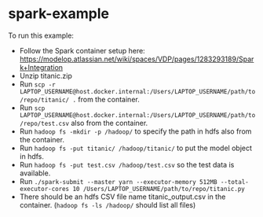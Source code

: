 # spark-example

To run this example:
* Follow the Spark container setup here: https://modelop.atlassian.net/wiki/spaces/VDP/pages/1283293189/Spark+Integration
* Unzip titanic.zip
* Run `scp -r LAPTOP_USERNAME@host.docker.internal:/Users/LAPTOP_USERNAME/path/to/repo/titanic/ .` from the container.
* Run `scp LAPTOP_USERNAME@host.docker.internal:/Users/LAPTOP_USERNAME/path/to/repo/test.csv` also from the container.
* Run `hadoop fs -mkdir -p /hadoop/` to specify the path in hdfs also from the container.
* Run `hadoop fs -put titanic/ /hadoop/titanic/` to put the model object in hdfs.
* Run `hadoop fs -put test.csv /hadoop/test.csv` so the test data is available.
* Run `./spark-submit --master yarn --executor-memory 512MB --total-executor-cores 10 /Users/LAPTOP_USERNAME/path/to/repo/titanic.py`
* There should be an hdfs CSV file name titanic_output.csv in the container. (`hadoop fs -ls /hadoop/` should list all files)
